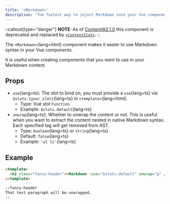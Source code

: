 ```yaml
---
title: '<Markdown>'
description: 'The fastest way to inject Markdown into your Vue components.'
---
```


::callout{type="danger"}
**NOTE**: As of Content@2.1.0 this component is deprecated and replaced by [`<ContentSlot>`](/api/components/content-slot).
::

The `<Markdown>`{lang=html} component makes it easier to use Markdown syntax in your Vue components.

It is useful when creating components that you want to use in your Markdown content.

## Props

- `use`{lang=ts}: The slot to bind on, you must provide a `use`{lang=ts} via `$slots.{your_slot}`{lang=ts} in `<template>`{lang=html}.
  - Type: Vue slot `Function`
  - Example: `$slots.default`{lang=ts}
- `unwrap`{lang=ts}: Whether to unwrap the content or not. This is useful when you want to extract the content nested in native Markdown syntax. Each specified tag will get removed from AST.
  - Type: `boolean`{lang=ts} or `string`{lang=ts}
  - Default: `false`{lang=ts}
  - Example: `'ul li'`{lang=ts}

## Example

```html [components/FancyHeader.vue]
<template>
  <h2 class="fancy-header"><Markdown :use="$slots.default" unwrap="p" /></h2>
</template>
```

```md [content/index.md]
::fancy-header
That text paragraph will be unwrapped.
::
```
